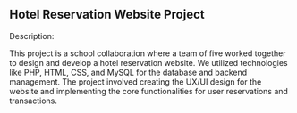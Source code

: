 ## Hotel Reservation Website Project
Description: 

This project is a school collaboration where a team of five worked together to design and develop a hotel reservation website. We utilized technologies like PHP, HTML, CSS, and MySQL for the database and backend management. The project involved creating the UX/UI design for the website and implementing the core functionalities for user reservations and transactions.
